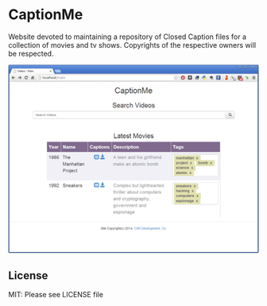CaptionMe
=========

Website devoted to maintaining a repository of Closed Caption files for a collection of movies and tv shows. Copyrights of the respective owners will be respected.

![Screenshot](CaptionMe.png)

## License

MIT: Please see LICENSE file
